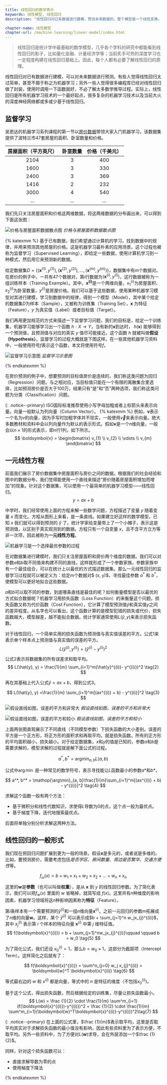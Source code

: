 ```yaml
---
title: 线性回归的数学表示
keywords: 线性模型, 线性回归
description: "线性回归对已有数据进行建模，预测未来数据的。整个模型是一个线性变换。本文是一个入门的线性回归教程。"

chapter-name: 线性模型
chapter-url: /machine-learning/linear-model/index.html
---
```


> 线性回归是统计学中最基础的数学模型，几乎各个学科的研究中都能看到线性回归的影子，比如量化金融、计量经济学等；当前炙手可热的深度学习也一定程度构建在线性回归基础上。因此，每个人都有必要了解线性回归的原理。

线性回归对已有数据进行建模，可以对未来数据进行预测。有些人觉得线性回归太过简单，甚至不屑于称之为机器学习；另外一些人觉得很多编程库已经对线性回归做了封装，使用时调用一下函数就好，不必了解太多数学推导过程。实际上，线性回归是所有机器学习技术的一个最好起点，很多复杂的机器学习技术以及当前大火的深度神经网络都或多或少基于线性回归。

## 监督学习

吴恩达的机器学习系列课程的第一节以[房价数据](https://www.kaggle.com/kennethjohn/housingprice)带领大家入门机器学习，该数据集提供了波特兰市47套房屋的面积、卧室数量和价格。

| 房屋面积（平方英尺） | 卧室数量 | 价格（千美元） |
| :------------------: | :--------: | :------------: |
|         2104         | 3        |      400​       |
|         1600​         | 3        |      330​       |
|         2400​         | 3        |      369​       |
|         1416​         | 2        |      232​       |
|         3000​         | 4        |      540​       |
|         ...          | ...      |      ...       |

我们先只关注房屋面积和价格这两维数据，将这两维数据的分布画出来，可以得到下面这张图：

![价格与房屋面积数据散点图](http://aixingqiu-1258949597.cos.ap-beijing.myqcloud.com/2020-05-20-035645.png)
*价格与房屋面积数据散点图*

{% katexmm %}
基于已有数据，我们希望通过计算机的学习，找到数据中的规律，并用来预测其他房屋的价格。这是机器学习最朴素的应用场景。这个过程也被称为监督学习（Supervised Learning），即给定一些数据，使用计算机学习到一种模式，然后用它来预测新的数据。

给定数据集$D = \lbrace(\boldsymbol{x}^{(1)}, y^{(1)}), (\boldsymbol{x}^{(2)}, y^{(2)}), ... , (\boldsymbol{x}^{(m)}, y^{(m)}) \rbrace$，数据集中有$m$个数据对。在房价的例子中，一共有47个数据对，第$i$行数据为$(\boldsymbol{x}^{(i)}, y^{(i)})$，这行数据被称为一组训练样本（Training Example）。其中，$\boldsymbol{x^{(i)}}$是一个两维向量，$x^{(i)}_{1}$为房屋面积、$x^{(i)}_{2}$为卧室数量，$y^{(i)}$是房屋价格。我们可以基于这些数据，使用某种机器学习模型对其进行建模，学习到数据中的规律，得到一个模型（Model），其中某个给定的数据集$D$为样本（Sample），又被称为训练集（Training Set），$\boldsymbol{x}$ 为特征（Feature），$y$ 为真实值（Label）或者目标值（Target）。

我们再用更加规范的方式来描述一下监督学习问题，我们的目标是，给定一个训练集，机器学习能够学习出一个函数 $h: X → Y$，当有新的$\boldsymbol{x}$到达时， $h(\boldsymbol{x})$ 能够得到一个预测值，且预测值与对应的真实 $y$ 值尽可能接近。这个函数 $h$ 就被叫做**假设（Hypothesis）**。监督学习的过程大概就是下图这样。在一些其他机器学习资料中，一般使用符号$f$表示这个函数，本文将使用符号$f$。

![监督学习示意图](http://aixingqiu-1258949597.cos.ap-beijing.myqcloud.com/2020-05-20-035635.png)
*监督学习示意图*

{% endkatexmm %}

在房价预测的例子中，想要预测的目标值房价是连续的，我们称这类问题为回归（Regression）问题。与之相对应，当目标值只能在一个有限的离散集合里选择，比如预测房价是否大于100万，结果只有“是”和“否”两种选项，我们称这类问题为分类（Classification）问题。

{: .notice--primary}
ISO国际标准推荐使用小写字母加粗或者上标箭头来表示向量。向量一般默认为列向量（Column Vector）。
{% katexmm %}
例如，$\boldsymbol{v}$表示一个名为$v$的向量，因为手写时加粗字体并不现实，一般使用$\overrightarrow{v}$来表示向量。绝大多数教材和资料中会以列向量作为默认的表示形式。假如$\boldsymbol{v}$是一个$n$维向量，一般会以$n \times 1$的形式表示，即$n$行1列，如下所示。
$$
\boldsymbol{v} = \begin{bmatrix}
           v_{1} \\
           v_{2} \\
           \vdots \\
           v_{m}
         \end{bmatrix}
$$


## 一元线性方程

前面我们展示了房价数据集中房屋面积与房价之间的数据。根据我们的社会经验和图中的数据分布，我们觉得能使用一个直线来描述“房价随着房屋面积增加而增加”的现象。针对这个数据集，可以使用一个最简单的机器学习模型——线性回归。
$$
y = ax + b
$$

中学时，我们经常使用上面的方程来解一些数学问题，方程描述了变量 $y$ 随着变量 $x$ 而变化。方程从图形上来看，是一条直线。如果建立好这样的数学模型，已知 $x$ 我们就可以得到预测的 $\hat{y}$ 了。统计学家给变量带上了一个小帽子，表示这是预测值，以区别于真实观测到的数据。方程只有一个自变量 $x$，且不含平方立方等非一次项，因此被称为**一元线性方程**。

![机器学习是一个选择最优参数的过程](http://aixingqiu-1258949597.cos.ap-beijing.myqcloud.com/2020-05-20-035625.png)

在对数据集进行建模时，我们只关注房屋面积和房价两个维度的数据。我们可以对参数$a$和$b$取不同值来构建不同的直线，这样就形成了一个参数家族。参数家族中有一个最佳组合，可以在统计上以最优的方式描述数据集。那么一元线性回归的监督学习过程就可以被定义为：给定$m$个数据对$ (x, y)$，寻找最佳参数 $a^*$ 和 $b^*$，使模型可以更好地拟合这些数据。

$a$和$b$可以取不同的参数，到底哪条直线是最佳的呢？如何衡量模型是否以最优的方式拟合数据呢？机器学习用损失函数（Loss Function）的来衡量这个问题。损失函数又称为代价函数（Cost Function），它计算了模型预测值$\hat{y}$和真实值$y$之间的差异程度。从名字也可以看出，这个函数计算的是模型犯错的损失或代价，损失函数越大，模型越差，越不能拟合数据。统计学家通常使用$L(\hat{y}, y)$来表示损失函数。

对于线性回归，一个简单实用的损失函数为预测值与真实值误差的平方。公式1来表示单个样本点上预测值与真实值的误差的平方。
$$
L(\hat{y}^{(i)}, y^{(i)}) = (\hat{y}^{(i)} - y^{(i)})^2 \tag{1}
$$

公式2表示将数据集的所有误差求和取平均。
$$
L(\hat{y}, y) = \frac{1}{m} \sum_{i=1}^m(\hat{y}^{(i)}- y^{(i)})^2 \tag{2}
$$

再在其基础上代入公式$\hat{y}=ax + b$，得到公式3。

$$
L(\hat{y}, y) =\frac{1}{m} \sum_{i=1}^m[(ax^{(i)} + b) - y^{(i)}]^2 \tag{3}
$$

![假设直线如图，误差的平方和非常大](http://aixingqiu-1258949597.cos.ap-beijing.myqcloud.com/2020-05-20-035618.png)
*假设直线如图，误差的平方和非常大*

![假设直线如图，误差的平方和较小](http://aixingqiu-1258949597.cos.ap-beijing.myqcloud.com/2020-05-20-035613.png)
*假设直线如图，误差的平方和较小*

上面两张图直观展示了不同直线（不同模型参数）下损失函数的大小差别。误差的平方是一个正方形，将正方形的面积求和再取平均，就是损失函数。所有的正方形的平均面积越小，损失越小。对于给定数据集，$x$和$y$的值是已知的，参数$a$和$b$是需要求解的，模型求解的过程就是解下面公式的过程。

$$
a^*, b^* = \mathop{\arg\min}_{a, b}L(a, b)
$$

公式中$\arg\min$ 是一种常见的数学符号，表示寻找能让$L$函数最小的参数$a*$和$b*$。

$$
a^*, b^* = \mathop{\arg\min}_{a, b}\frac{1}{m}\sum_{i=1}^m[(ax^{(i)} + b) - y^{(i)}]^2 \tag{4}
$$

求解这个函数一般有两个方法：

* 基于微积分和线性代数知识，求使得$L$导数为0的点，这个点一般为最优点。
* 基于梯度下降，迭代地搜索最优点。

后面将单独分别分析求解这两种方法。

## 线性回归的一般形式

我们现在把回归问题扩展到更为一般的场景。假设$\boldsymbol{x}$是多元的，或者说是多维的。比如，要预测房价，需要考虑包括*是否学区*、*房间数量*、*周边是否繁华*、*交通方便性*等。

$$
f_\omega  (x) = b + w_1 \times x_1 + w_2 \times x_2 + ... + w_n \times x_n
$$

这里的$\boldsymbol{w}$是**参数**（也可以叫做**权重**），是从 $\boldsymbol{x}$ 到 $y$ 的线性回归参数。为了简化表示，我们可以把$f_w(x)$ 里面的 $w$  省略掉，就简写成 $f(x)$。这里共有$n$种维度的影响因素，机器学习领域将这$n$种影响因素称为**特征**（Feature）。

第$i$条样本有一个需要预测的$\hat{y}^{(i)}$和一组$n$维向量$\boldsymbol{x}^{(i)}$。之前一元回归的参数$m$拓展成了$n$维的向量$\boldsymbol{w}$。这样，某个 $\hat{y}^{(i)}$ 可以表示成$b + \sum_{j=1}^n w_jx_{j}^{(i)}$，其中 $x_{j}^{(i)}$ 表示第 $i$ 个样本的特征向量 $\boldsymbol{x}^{(i)}$ 中第 $j$ 维特征值。
$$
f(\boldsymbol{x}^{(i)}) = b + \sum_{j=1}^nw_jx_{j}^{(i)}\qquad \qquad b = w_0 \tag{5}
$$

为了简化公式，我们还设 $x_{0}^{(i)} = 1$，那么$b = w_0 \times 1$，这部分为截距项（Intercept Term）。这样简化之后就有了：

$$
f(\boldsymbol{x}^{(i)}) = \sum^n_{j=0} w_j x_{j}^{(i)} = \boldsymbol{w}^T \boldsymbol{x}^{(i)} \tag{6}
$$

等式最右边的 $w$ 和 $x^{(i)}$ 都是向量，等式中的 $n$ 是特征的维度（不包括$x_{0}^{(i)}$)。

基于这个公式，得出损失函数，然后根据给定的训练集，尽量让损失函数最小。
$$
L(w) = \frac {1}{2} \cdot \frac{1}{m} \sum^m_{i=1}(f(\boldsymbol{x}^{(i)})-y^{(i)})^2 = \frac {1}{2} \cdot \frac{1}{m} \sum^m_{i=1}(\boldsymbol{w}^T\boldsymbol{x}^{(i)}-y^{(i)})^2\tag{7}
$$

{: .notice--primary}
在上面的公式里，$\frac {1}{m}$表示取平均，这里是否取平均其实对于求解损失函数的最小值没有影响，因此有些资料里为了表示方便，不取平均。另外一些资料中，为了方便对$L(\boldsymbol{w})$求导，会在外层添加一个$\frac {1}{2}$。

同样，针对这个损失函数可以：
* 直接求解导数为零的点
* 使用梯度下降法

{% endkatexmm %}
